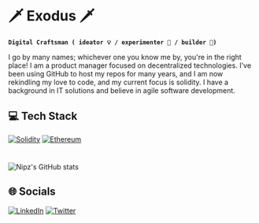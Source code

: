 # 🗡️ Exodus 🗡️

**`Digital Craftsman ( ideator 💡 / experimenter 🧪 / builder 🔨)`**

<p align="left">
I go by many names; whichever one you know me by, you're in the right place! I am a product manager focused on decentralized technologies. I've been using GitHub to host my repos for many years, and I am now rekindling my love to code, and my current focus is solidity. I have a background in IT solutions and believe in agile software development.

## 💻 Tech Stack

[![Solidity](https://img.shields.io/badge/Solidity-%23363636.svg?style=for-the-badge&logo=solidity&logoColor=white)](https://soliditylang.org/)
[![Ethereum](https://img.shields.io/badge/Ethereum-3C3C3D?style=for-the-badge&logo=Ethereum&logoColor=white)](https://ethereum.org/en/)

#

![Nipz's GitHub stats](https://github-readme-stats.vercel.app/api?username=nipz&show_icons=true&theme=gruvbox)

## 🌐 Socials

[![LinkedIn](https://img.shields.io/badge/linkedin-%230077B5.svg?style=for-the-badge&logo=linkedin&logoColor=white)](https://www.linkedin.com/in/estevez-watson/)
[![Twitter](https://img.shields.io/badge/Twitter-%231DA1F2.svg?style=for-the-badge&logo=Twitter&logoColor=white)](https://twitter.com/eforexodus)
<img src="https://komarev.com/ghpvc/?username=nipz&style=flat-square&color=blue" alt=""/>

<!--
**nipz/nipz** is a ✨ _special_ ✨ repository because its `README.md` (this file) appears on your GitHub profile.

Here are some ideas to get you started:

- 🔭 I’m currently working on ...
- 🌱 I’m currently learning ...
- 👯 I’m looking to collaborate on ...
- 🤔 I’m looking for help with ...
- 💬 Ask me about ...
- 📫 How to reach me: ...
- 😄 Pronouns: ...
- ⚡ Fun fact: ...
-->
